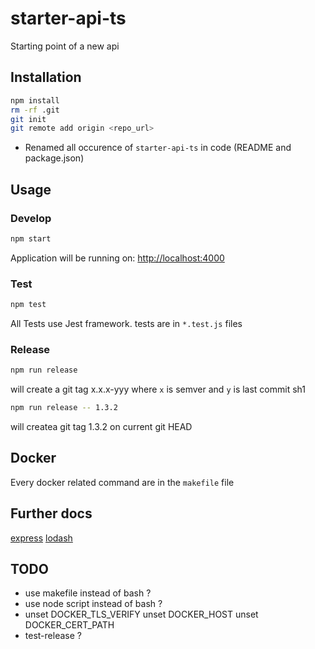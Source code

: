 # starter-api-ts

Starting point of a new api

## Installation
```sh
npm install
rm -rf .git
git init
git remote add origin <repo_url>
```
* Renamed all occurence of `starter-api-ts` in code (README and package.json)

## Usage

### Develop
```sh
npm start
```
Application will be running on: [http://localhost:4000](http://localhost:4000)

### Test
```sh
npm test
```
All Tests use Jest framework. tests are in  `*.test.js` files

### Release
```sh
npm run release
```
will create a git tag x.x.x-yyy where `x` is semver and `y` is last commit sh1

```sh
npm run release -- 1.3.2
```
will createa git tag 1.3.2 on current git HEAD

## Docker
Every docker related command are in the `makefile` file

## Further docs
[express](http://expressjs.com/en/4x/api.html)
[lodash](https://lodash.com/docs)

## TODO
- use makefile instead of bash ?
- use node script instead of bash ?
- unset DOCKER_TLS_VERIFY
  unset DOCKER_HOST
  unset DOCKER_CERT_PATH
- test-release ?

